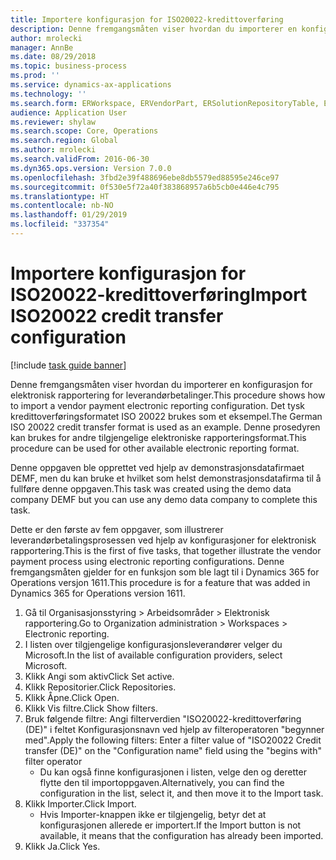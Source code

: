 ```yaml
---
title: Importere konfigurasjon for ISO20022-kredittoverføring
description: Denne fremgangsmåten viser hvordan du importerer en konfigurasjon for elektronisk rapportering for leverandørbetalinger.
author: mrolecki
manager: AnnBe
ms.date: 08/29/2018
ms.topic: business-process
ms.prod: ''
ms.service: dynamics-ax-applications
ms.technology: ''
ms.search.form: ERWorkspace, ERVendorPart, ERSolutionRepositoryTable, ERSolutionImport
audience: Application User
ms.reviewer: shylaw
ms.search.scope: Core, Operations
ms.search.region: Global
ms.author: mrolecki
ms.search.validFrom: 2016-06-30
ms.dyn365.ops.version: Version 7.0.0
ms.openlocfilehash: 3fbd2e39f488696ebe8db5579ed88595e246ce97
ms.sourcegitcommit: 0f530e5f72a40f383868957a6b5cb0e446e4c795
ms.translationtype: HT
ms.contentlocale: nb-NO
ms.lasthandoff: 01/29/2019
ms.locfileid: "337354"
---
```

# <a name="import-iso20022-credit-transfer-configuration"></a><span data-ttu-id="22f08-103">Importere konfigurasjon for ISO20022-kredittoverføring</span><span class="sxs-lookup"><span data-stu-id="22f08-103">Import ISO20022 credit transfer configuration</span></span>

[!include [task guide banner](../../includes/task-guide-banner.md)]

<span data-ttu-id="22f08-104">Denne fremgangsmåten viser hvordan du importerer en konfigurasjon for elektronisk rapportering for leverandørbetalinger.</span><span class="sxs-lookup"><span data-stu-id="22f08-104">This procedure shows how to import a vendor payment electronic reporting configuration.</span></span> <span data-ttu-id="22f08-105">Det tysk kredittoverføringsformatet ISO 20022 brukes som et eksempel.</span><span class="sxs-lookup"><span data-stu-id="22f08-105">The German ISO 20022 credit transfer format is used as an example.</span></span> <span data-ttu-id="22f08-106">Denne prosedyren kan brukes for andre tilgjengelige elektroniske rapporteringsformat.</span><span class="sxs-lookup"><span data-stu-id="22f08-106">This procedure can be used for other available electronic reporting format.</span></span> 

<span data-ttu-id="22f08-107">Denne oppgaven ble opprettet ved hjelp av demonstrasjonsdatafirmaet DEMF, men du kan bruke et hvilket som helst demonstrasjonsdatafirma til å fullføre denne oppgaven.</span><span class="sxs-lookup"><span data-stu-id="22f08-107">This task was created using the demo data company DEMF but you can use any demo data company to complete this task.</span></span>

<span data-ttu-id="22f08-108">Dette er den første av fem oppgaver, som illustrerer leverandørbetalingsprosessen ved hjelp av konfigurasjoner for elektronisk rapportering.</span><span class="sxs-lookup"><span data-stu-id="22f08-108">This is the first of five tasks, that together illustrate the vendor payment process using electronic reporting configurations.</span></span> <span data-ttu-id="22f08-109">Denne fremgangsmåten gjelder for en funksjon som ble lagt til i Dynamics 365 for Operations versjon 1611.</span><span class="sxs-lookup"><span data-stu-id="22f08-109">This procedure is for a feature that was added in Dynamics 365 for Operations version 1611.</span></span>

1. <span data-ttu-id="22f08-110">Gå til Organisasjonsstyring > Arbeidsområder > Elektronisk rapportering.</span><span class="sxs-lookup"><span data-stu-id="22f08-110">Go to Organization administration > Workspaces > Electronic reporting.</span></span>
2. <span data-ttu-id="22f08-111">I listen over tilgjengelige konfigurasjonsleverandører velger du Microsoft.</span><span class="sxs-lookup"><span data-stu-id="22f08-111">In the list of available configuration providers, select Microsoft.</span></span>
3. <span data-ttu-id="22f08-112">Klikk Angi som aktiv</span><span class="sxs-lookup"><span data-stu-id="22f08-112">Click Set active.</span></span>
4. <span data-ttu-id="22f08-113">Klikk Repositorier.</span><span class="sxs-lookup"><span data-stu-id="22f08-113">Click Repositories.</span></span>
5. <span data-ttu-id="22f08-114">Klikk Åpne.</span><span class="sxs-lookup"><span data-stu-id="22f08-114">Click Open.</span></span>
6. <span data-ttu-id="22f08-115">Klikk Vis filtre.</span><span class="sxs-lookup"><span data-stu-id="22f08-115">Click Show filters.</span></span>
7. <span data-ttu-id="22f08-116">Bruk følgende filtre: Angi filterverdien "ISO20022-kredittoverføring (DE)" i feltet Konfigurasjonsnavn ved hjelp av filteroperatoren "begynner med".</span><span class="sxs-lookup"><span data-stu-id="22f08-116">Apply the following filters: Enter a filter value of "ISO20022 Credit transfer (DE)" on the "Configuration name" field using the "begins with" filter operator</span></span>
    * <span data-ttu-id="22f08-117">Du kan også finne konfigurasjonen i listen, velge den og deretter flytte den til importoppgaven.</span><span class="sxs-lookup"><span data-stu-id="22f08-117">Alternatively, you can find the configuration in the list, select it, and then move it to the Import task.</span></span>  
8. <span data-ttu-id="22f08-118">Klikk Importer.</span><span class="sxs-lookup"><span data-stu-id="22f08-118">Click Import.</span></span>
    * <span data-ttu-id="22f08-119">Hvis Importer-knappen ikke er tilgjengelig, betyr det at konfigurasjonen allerede er importert.</span><span class="sxs-lookup"><span data-stu-id="22f08-119">If the Import button is not available, it means that the configuration has  already been imported.</span></span>  
9. <span data-ttu-id="22f08-120">Klikk Ja.</span><span class="sxs-lookup"><span data-stu-id="22f08-120">Click Yes.</span></span>


